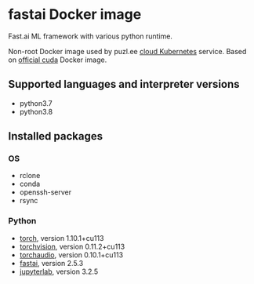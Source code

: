 # fastai Docker image

Fast.ai ML framework with various python runtime.

Non-root Docker image used by puzl.ee [cloud Kubernetes](https://puzl.ee) service. Based on [official cuda](https://hub.docker.com/r/nvidia/cuda) Docker image.
## Supported languages and interpreter versions
- python3.7
- python3.8

## Installed packages
### OS
- rclone
- conda
- openssh-server
- rsync

### Python
- [torch](https://pypi.org/project/torch/), version 1.10.1+cu113
- [torchvision](https://pypi.org/project/torchvision/), version 0.11.2+cu113
- [torchaudio](https://pypi.org/project/torchaudio/), version 0.10.1+cu113
- [fastai](https://pypi.org/project/fastai/), version 2.5.3
- [jupyterlab](https://pypi.org/project/jupyterlab/), version 3.2.5
